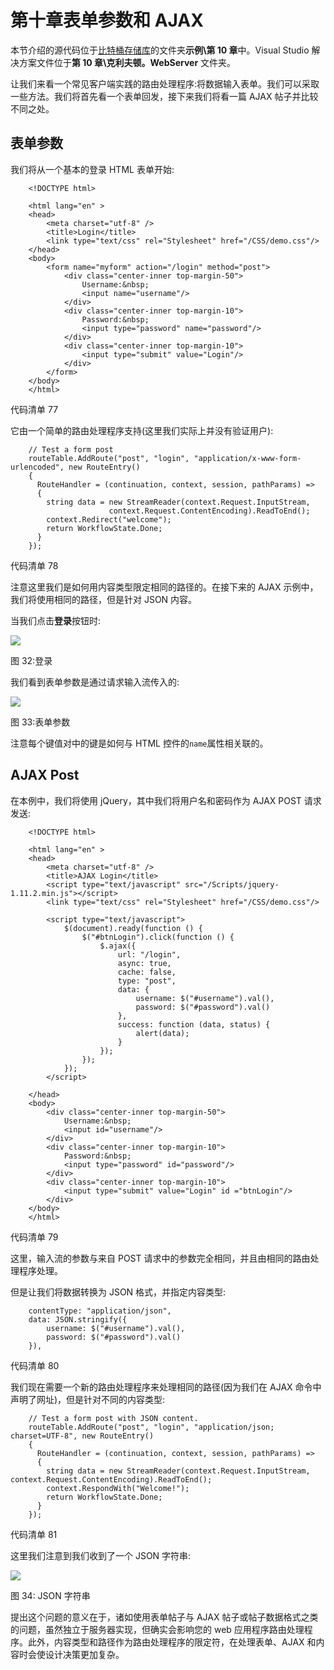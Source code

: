 # 第十章表单参数和 AJAX

本节介绍的源代码位于[比特桶存储库](https://bitbucket.org/syncfusiontech/web-servers-succinctly)的文件夹**示例\第 10 章**中。Visual Studio 解决方案文件位于**第 10 章\克利夫顿。WebServer** 文件夹。

让我们来看一个常见客户端实践的路由处理程序:将数据输入表单。我们可以采取一些方法。我们将首先看一个表单回发，接下来我们将看一篇 AJAX 帖子并比较不同之处。

## 表单参数

我们将从一个基本的登录 HTML 表单开始:

```
    <!DOCTYPE html>

    <html lang="en" >
    <head>
        <meta charset="utf-8" />
        <title>Login</title>
        <link type="text/css" rel="Stylesheet" href="/CSS/demo.css"/>
    </head>
    <body>
        <form name="myform" action="/login" method="post">
            <div class="center-inner top-margin-50">
                Username:&nbsp;
                <input name="username"/>
            </div>
            <div class="center-inner top-margin-10">
                Password:&nbsp;
                <input type="password" name="password"/>
            </div>
            <div class="center-inner top-margin-10">
                <input type="submit" value="Login"/>
            </div>
        </form>
    </body>
    </html>

```

代码清单 77

它由一个简单的路由处理程序支持(这里我们实际上并没有验证用户):

```
    // Test a form post
    routeTable.AddRoute("post", "login", "application/x-www-form-urlencoded", new RouteEntry()
    {
      RouteHandler = (continuation, context, session, pathParams) =>
      {
        string data = new StreamReader(context.Request.InputStream,
                      context.Request.ContentEncoding).ReadToEnd();
        context.Redirect("welcome");
        return WorkflowState.Done;
      }
    });

```

代码清单 78

注意这里我们是如何用内容类型限定相同的路径的。在接下来的 AJAX 示例中，我们将使用相同的路径，但是针对 JSON 内容。

当我们点击**登录**按钮时:

![](../Images/image032.png)

图 32:登录

我们看到表单参数是通过请求输入流传入的:

![](../Images/image033.png)

图 33:表单参数

注意每个键值对中的键是如何与 HTML 控件的`name`属性相关联的。

## AJAX Post

在本例中，我们将使用 jQuery，其中我们将用户名和密码作为 AJAX POST 请求发送:

```
    <!DOCTYPE html>

    <html lang="en" >
    <head>
        <meta charset="utf-8" />
        <title>AJAX Login</title>
        <script type="text/javascript" src="/Scripts/jquery-1.11.2.min.js"></script>
        <link type="text/css" rel="Stylesheet" href="/CSS/demo.css"/>

        <script type="text/javascript">
            $(document).ready(function () {
                $("#btnLogin").click(function () {
                    $.ajax({
                        url: "/login",
                        async: true,
                        cache: false,
                        type: "post",
                        data: {
                            username: $("#username").val(),
                            password: $("#password").val()
                        },
                        success: function (data, status) {
                            alert(data);
                        }
                    });
                });
            });
        </script>

    </head>
    <body>
        <div class="center-inner top-margin-50">
            Username:&nbsp;
            <input id="username"/>
        </div>
        <div class="center-inner top-margin-10">
            Password:&nbsp;
            <input type="password" id="password"/>
        </div>
        <div class="center-inner top-margin-10">
            <input type="submit" value="Login" id ="btnLogin"/>
        </div>
    </body>
    </html>

```

代码清单 79

这里，输入流的参数与来自 POST 请求中的参数完全相同，并且由相同的路由处理程序处理。

但是让我们将数据转换为 JSON 格式，并指定内容类型:

```
    contentType: "application/json",
    data: JSON.stringify({
        username: $("#username").val(),
        password: $("#password").val()
    }),

```

代码清单 80

我们现在需要一个新的路由处理程序来处理相同的路径(因为我们在 AJAX 命令中声明了网址)，但是针对不同的内容类型:

```
    // Test a form post with JSON content.
    routeTable.AddRoute("post", "login", "application/json; charset=UTF-8", new RouteEntry()
    {
      RouteHandler = (continuation, context, session, pathParams) =>
      {
        string data = new StreamReader(context.Request.InputStream, context.Request.ContentEncoding).ReadToEnd();
        context.RespondWith("Welcome!");
        return WorkflowState.Done;
      }
    });

```

代码清单 81

这里我们注意到我们收到了一个 JSON 字符串:

![](../Images/image034.png)

图 34: JSON 字符串

提出这个问题的意义在于，诸如使用表单帖子与 AJAX 帖子或帖子数据格式之类的问题，虽然独立于服务器实现，但确实会影响您的 web 应用程序路由处理程序。此外，内容类型和路径作为路由处理程序的限定符，在处理表单、AJAX 和内容时会使设计决策更加复杂。